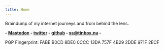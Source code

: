 ```yaml
---
title: Home
---
```


Braindump of my internet journeys and from behind the lens.

**- [Mastodon](https://kamel.social/ventris) - [twitter](https://twitter.com/ventrisimo) - [github](https://twitter.com/ventris) - [ss@tinbox.nu](ss@tinbox.nu) -**

PGP Fingerprint: FABE B0CD 8DE0 0CCC 13DA  757F 4B29 2DDE 971F 2ECF